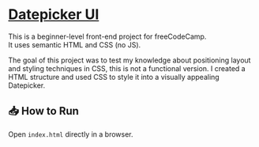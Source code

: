 # [Datepicker UI](https://roadmap.sh/projects/datepicker-ui)

This is a beginner-level front-end project for freeCodeCamp.  
It uses semantic HTML and CSS (no JS).

The goal of this project was to test my knowledge about positioning layout and styling techniques in CSS, this is not a functional version. 
I created a HTML structure and used CSS to style it into a visually appealing Datepicker.  

## 📥 How to Run
Open `index.html` directly in a browser.
